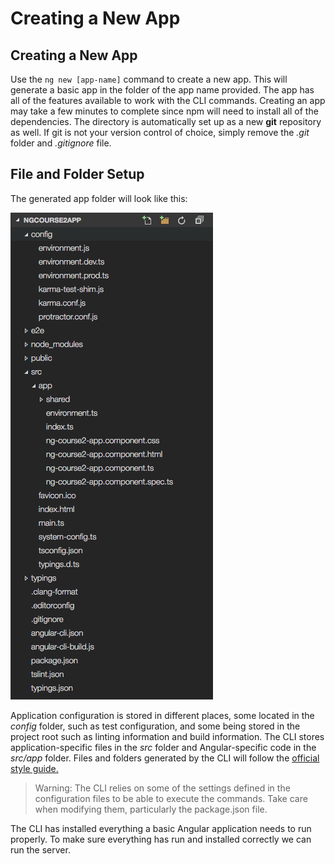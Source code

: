 # Creating a New App

## Creating a New App

Use the `ng new [app-name]` command to create a new app. This will generate a basic app in the folder of the app name provided. The app has all of the features available to work with the CLI commands. Creating an app may take a few minutes to complete since npm will need to install all of the dependencies. The directory is automatically set up as a new **git** repository as well. If git is not your version control of choice, simply remove the _.git_ folder and _.gitignore_ file.

## File and Folder Setup

The generated app folder will look like this:

![App folder](../.gitbook/assets/cli-folder-setup.png)

Application configuration is stored in different places, some located in the _config_ folder, such as test configuration, and some being stored in the project root such as linting information and build information. The CLI stores application-specific files in the _src_ folder and Angular-specific code in the _src/app_ folder. Files and folders generated by the CLI will follow the [official style guide.](https://angular.io/styleguide)

> Warning: The CLI relies on some of the settings defined in the configuration files to be able to execute the commands. Take care when modifying them, particularly the package.json file.

The CLI has installed everything a basic Angular application needs to run properly. To make sure everything has run and installed correctly we can run the server.

